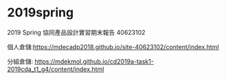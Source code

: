 # 2019spring
2019 Spring 協同產品設計實習期末報告 40623102

個人倉儲:https://mdecadp2018.github.io/site-40623102/content/index.html

分組倉儲: https://mdekmol.github.io/cd2019a-task1-2019cda_t1_g4/content/index.html
